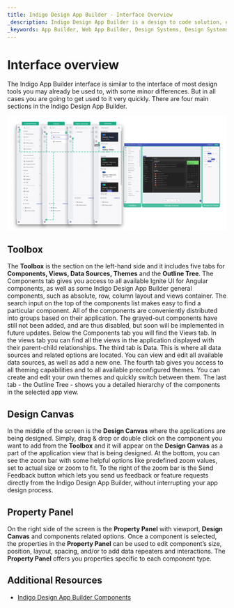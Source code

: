 ```yaml
---
title: Indigo Design App Builder - Interface Overview
_description: Indigo Design App Builder is a design to code solution, enabling design and development teams to quickly and easily design and build real web applications.
_keywords: App Builder, Web App Builder, Design Systems, Design Systems UX, UI kit, Sketch, Ignite UI for Angular, Sketch to Angular, Angular, Angular Design System, Export code from Sketch, Design Kits for Angular, Sketch UI kits
---
```


# Interface overview 

The Indigo App Builder interface is similar to the interface of most design tools you may already be used to, with some minor differences. But in all cases you are going to get used to it very quickly.
There are four main sections in the Indigo Design App Builder.


<img class="responsive-img" src="../images/interface-parts-Indigo-Design-App-Builder.png" srcset="../images/interface-parts-Indigo-Design-App-Builder-@2x.png 2x" />

## Toolbox 

The **Toolbox** is the section on the left-hand side and it includes five tabs for **Components, Views, Data Sources, Themes** and the **Outline Tree**. The Components tab gives you access to all available Ignite UI for Angular components, as well as some Indigo Design App Builder general components, such as absolute, row, column layout and views container. The search input on the top of the components list makes easy to find a particular component. All of the components are conveniently distributed into groups based on their application. The grayed-out components have still not been added, and are thus disabled, but soon will be implemented in future updates. Below the Components tab you will find the Views tab. In the views tab you can find all the views in the application displayed with their parent-child relationships. The third tab is Data. This is where all data sources and related options are located. You can view and edit all available data sources, as well as add a new one. The fourth tab gives you access to all theming capabilities and to all available preconfigured themes. You can create and edit your own themes and quickly switch between them. The last tab - the Outline Tree - shows you a detailed hierarchy of the components in the selected app view.

## Design Canvas

In the middle of the screen is the **Design Canvas** where the applications are being designed. Simply, drag & drop or double click on the component you want to add from the **Toolbox** and it will appear on the **Design Canvas** as a part of the application view that is being designed. At the bottom, you can see the zoom bar with some helpful options like predefined zoom values, set to actual size or zoom to fit. To the right of the zoom bar is the Send Feedback button which lets you send us feedback or feature requests directly from the Indigo Design App Builder, without interrupting your app design process.  


## Property Panel

On the right side of the screen is the **Property Panel** with viewport, **Design Canvas** and components related options. Once a component is selected, the properties in the **Property Panel** can be used to edit component’s size, position, layout, spacing, and/or to add data repeaters and interactions. The **Property Panel** offers you properties specific to each component type.


## Additional Resources
<div class="divider--half"></div>

* [Indigo Design App Builder Components](indigo-design-app-builder-components.md)